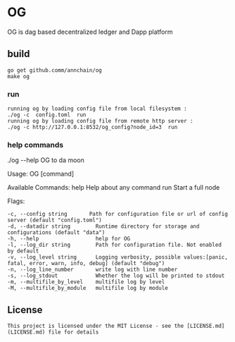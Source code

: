# OG

OG  is dag based decentralized ledger and Dapp platform

## build
    go get github.comm/annchain/og
    make og

### run
    running og by loading config file from local filesystem :
    ./og -c  config.toml  run
    running og by loading config file from remote http server :
    ./og -c http://127.0.0.1:8532/og_config?node_id=3  run

### help commands
  ./og --help
   OG to da moon

  Usage:
    OG [command]

  Available Commands:
    help        Help about any command
    run         Start a full node

  Flags:
  
    -c, --config string       Path for configuration file or url of config server (default "config.toml")
    -d, --datadir string        Runtime directory for storage and configurations (default "data")
    -h, --help                  help for OG
    -l, --log_dir string        Path for configuration file. Not enabled by default
    -v, --log_level string      Logging verbosity, possible values:[panic, fatal, error, warn, info, debug] (default "debug")
    -n, --log_line_number       write log with line number
    -s, --log_stdout            Whether the log will be printed to stdout
    -m, --multifile_by_level    multifile log by level
    -M, --multifile_by_module   multifile log by module

## License

    This project is licensed under the MIT License - see the [LICENSE.md](LICENSE.md) file for details
